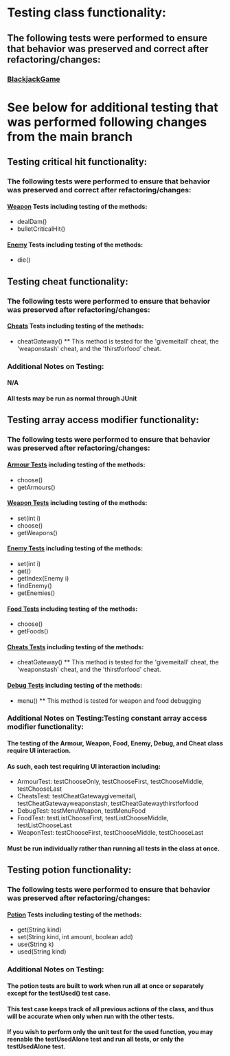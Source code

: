 # Testing class functionality:
## The following tests were performed to ensure that behavior was preserved and correct after refactoring/changes:
### [BlackjackGame](https://github.com/emmamickas/Text-Fighter/tree/LongMethods/src/com/hotmail/kalebmarc/textfighter/casino)

# See below for additional testing that was performed following changes from the main branch

## Testing critical hit functionality:
### The following tests were performed to ensure that behavior was preserved and correct after refactoring/changes:
 #### [Weapon](https://github.com/emmamickas/Text-Fighter/blob/CriticalHits/src/com/hotmail/kalebmarc/textfighter/main/WeaponTest.java) Tests including testing of the methods:
 * dealDam()
 * bulletCriticalHit()
 #### [Enemy](https://github.com/emmamickas/Text-Fighter/blob/CriticalHits/src/com/hotmail/kalebmarc/textfighter/main/EnemyTest.java) Tests including testing of the methods:
 * die()

## Testing cheat functionality:
### The following tests were performed to ensure that behavior was preserved after refactoring/changes:
 #### [Cheats](https://github.com/emmamickas/Text-Fighter/blob/CheatsIndexOutOfBoundsFix/src/com/hotmail/kalebmarc/textfighter/main/CheatsTest.java) Tests including testing of the methods:
 * cheatGateway()
 ** This method is tested for the 'givemeitall' cheat, the 'weaponstash' cheat, and the 'thirstforfood' cheat.
 
### Additional Notes on Testing:
#### N/A
#### All tests may be run as normal through JUnit

## Testing array access modifier functionality:
### The following tests were performed to ensure that behavior was preserved after refactoring/changes:
 #### [Armour Tests](https://github.com/emmamickas/Text-Fighter/blob/AddConstantArraylistAccessModifiers/src/com/hotmail/kalebmarc/textfighter/item/ArmourTest.java) including testing of the methods:
 * choose()
 * getArmours()
 #### [Weapon Tests](https://github.com/emmamickas/Text-Fighter/blob/AddConstantArraylistAccessModifiers/src/com/hotmail/kalebmarc/textfighter/main/WeaponTest.java) including testing of the methods:
 * set(int i)
 * choose()
 * getWeapons()
 #### [Enemy Tests](https://github.com/emmamickas/Text-Fighter/blob/AddConstantArraylistAccessModifiers/src/com/hotmail/kalebmarc/textfighter/main/EnemyTest.java) including testing of the methods:
 * set(int i)
 * get()
 * getIndex(Enemy i)
 * findEnemy()
 * getEnemies()
 #### [Food Tests](https://github.com/emmamickas/Text-Fighter/blob/AddConstantArraylistAccessModifiers/src/com/hotmail/kalebmarc/textfighter/main/FoodTest.java) including testing of the methods:
 * choose()
 * getFoods()
 #### [Cheats Tests](https://github.com/emmamickas/Text-Fighter/blob/AddConstantArraylistAccessModifiers/src/com/hotmail/kalebmarc/textfighter/main/CheatsTest.java) including testing of the methods:
 * cheatGateway()
** This method is tested for the 'givemeitall' cheat, the 'weaponstash' cheat, and the 'thirstforfood' cheat.
 #### [Debug Tests](https://github.com/emmamickas/Text-Fighter/blob/AddConstantArraylistAccessModifiers/src/com/hotmail/kalebmarc/textfighter/main/DebugTest.java) including testing of the methods:
 * menu()
** This method is tested for weapon and food debugging

### Additional Notes on Testing:Testing constant array access modifier functionality:
#### The testing of the Armour, Weapon, Food, Enemy, Debug, and Cheat class require UI interaction.
#### As such, each test requiring UI interaction including:
* ArmourTest: testChooseOnly, testChooseFirst, testChooseMiddle, testChooseLast
* CheatsTest: testCheatGatewaygivemeitall, testCheatGatewayweaponstash, testCheatGatewaythirstforfood
* DebugTest: testMenuWeapon, testMenuFood
* FoodTest: testListChooseFirst, testListChooseMiddle, testListChooseLast
* WeaponTest: testChooseFirst, testChooseMiddle, testChooseLast
#### Must be run individually rather than running all tests in the class at once.

## Testing potion functionality:
### The following tests were performed to ensure that behavior was preserved after refactoring/changes:
 #### [Potion](https://github.com/emmamickas/Text-Fighter/blob/ShowSpecificPotionStats/src/com/hotmail/kalebmarc/textfighter/player/PotionTest.java) Tests including testing of the methods:
 * get(String kind)
 * set(String kind, int amount, boolean add)
 * use(String k)
 * used(String kind)

### Additional Notes on Testing:
#### The potion tests are built to work when run all at once or separately except for the testUsed() test case.
#### This test case keeps track of all previous actions of the class, and thus will be accurate when only when run with the other tests.
#### If you wish to perform only the unit test for the used function, you may reenable the testUsedAlone test and run all tests, or only the testUsedAlone test.

